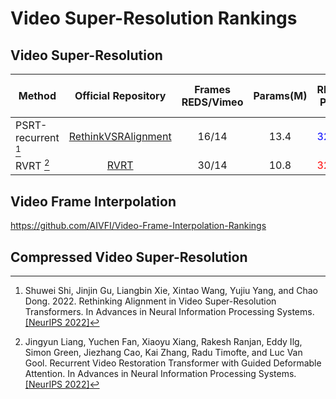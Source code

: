 # Video Super-Resolution Rankings

## Video Super-Resolution

| Method              |                                     Official Repository                                     | Frames REDS/Vimeo  | Params(M)  | REDS4 PSNR                    | REDS4 SSIM                     | Vimeo-90K-T PSNR | Vimeo-90K-T SSIM | Vid4 PSNR                    | Vid4 SSIM                     |
|---------------------|:-------------------------------------------------------------------------------------------:|:------------------:|:----------:|-------------------------------|--------------------------------|------------------|------------------|------------------------------|-------------------------------|
| PSRT-recurrent [^1] |          [RethinkVSRAlignment](https://github.com/XPixelGroup/RethinkVSRAlignment)          |       16/14        |    13.4    | <font color=blue>32.72</font> | <font color=blue>0.9106</font> |<font color=red>38.27</font>|<font color=red>0.9536</font>| <font color=red>28.07</font> | <font color=red>0.8485</font> |
| RVRT [^2]           |                        [RVRT](https://github.com/JingyunLiang/RVRT)                         |       30/14        |10.8| <font color=red>32.75</font>  |    <font color=red>0.9113</font>|38.15|0.9527|<font color=blue>27.99</font>|<font color=blue>0.8426</font>|

## Video Frame Interpolation

https://github.com/AIVFI/Video-Frame-Interpolation-Rankings

## Compressed Video Super-Resolution

[^1]: Shuwei Shi, Jinjin Gu, Liangbin Xie, Xintao Wang, Yujiu Yang, and Chao Dong. 2022. Rethinking Alignment in Video Super-Resolution Transformers. In Advances in Neural Information Processing Systems. [[NeurIPS 2022]](https://openreview.net/pdf?id=NgIf3FpcHie)
[^2]: Jingyun Liang, Yuchen Fan, Xiaoyu Xiang, Rakesh Ranjan, Eddy Ilg, Simon Green, Jiezhang Cao, Kai Zhang, Radu Timofte, and Luc Van Gool. Recurrent Video Restoration Transformer with Guided Deformable Attention. In Advances in Neural Information Processing Systems. [[NeurIPS 2022]](https://openreview.net/pdf?id=GKfNB4BegL)
